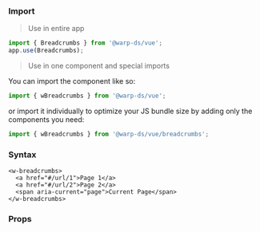 ### Import

> Use in entire app

```js
import { Breadcrumbs } from '@warp-ds/vue';
app.use(Breadcrumbs);
```

> Use in one component and special imports

You can import the component like so:
```js
import { wBreadcrumbs } from '@warp-ds/vue';
```

or import it individually to optimize your JS bundle size by adding only the components you need:
```js
import { wBreadcrumbs } from '@warp-ds/vue/breadcrumbs';

```

### Syntax

```vue
<w-breadcrumbs>
  <a href="#/url/1">Page 1</a>
  <a href="#/url/2">Page 2</a>
  <span aria-current="page">Current Page</span>
</w-breadcrumbs>
```

### Props

<api-table type="vue" component="Breadcrumbs" />
